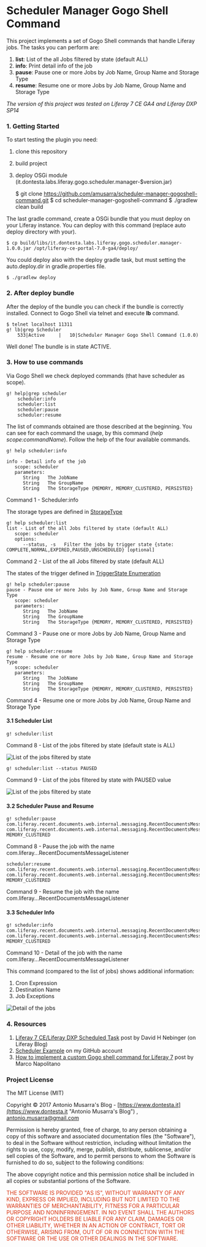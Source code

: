 # Scheduler Manager Gogo Shell Command

This project implements a set of Gogo Shell commands that handle Liferay jobs. The tasks you can perform are:

1.  **list**: List of the all Jobs filtered by state (default ALL)
2.  **info**: Print detail info of the job
3.	**pause**: Pause one or more Jobs by Job Name, Group Name and Storage Type
4.	**resume**: Resume one or more Jobs by Job Name, Group Name and Storage Type

_The version of this project was tested on Liferay 7 CE GA4 and Liferay DXP SP14_

### 1. Getting Started
To start testing the plugin you need:


1.  clone this repository
2.  build project
3.	deploy OSGi module (it.dontesta.labs.liferay.gogo.scheduler.manager-$version.jar)


	$ git clone https://github.com/amusarra/scheduler-manager-gogoshell-command.git
	$ cd scheduler-manager-gogoshell-command
	$ ./gradlew clean build

The last gradle command, create a OSGi bundle that you must deploy on your Liferay instance. You can deploy with this command (replace auto deploy directory with your).


	$ cp build/libs/it.dontesta.labs.liferay.gogo.scheduler.manager-1.0.0.jar /opt/liferay-ce-portal-7.0-ga4/deploy/

You could deploy also with the deploy gradle task, but must setting the auto.deploy.dir in gradle.properties file.

	$ ./gradlew deploy

### 2. After deploy bundle
After the deploy of the bundle you can check if the bundle is correctly installed. Connect to Gogo Shell via telnet  and execute **lb** command.

	$ telnet localhost 11311
	g! lb|grep Scheduler
		533|Active     |   10|Scheduler Manager Gogo Shell Command (1.0.0)

Well done! The bundle is in state ACTIVE.


### 3. How to use commands
Via Gogo Shell we check deployed commands (that have scheduler as scope).


	g! help|grep scheduler
		scheduler:info
		scheduler:list
		scheduler:pause
		scheduler:resume
The list of commands obtained are those described at the beginning. You can see for each command the usage, by this command (_help scope:commandName_). Follow the help of the four available commands.

	g! help scheduler:info
	
	info - Detail info of the job
	   scope: scheduler
	   parameters:
	      String   The JobName
	      String   The GroupName
	      String   The StorageType {MEMORY, MEMORY_CLUSTERED, PERSISTED}

Command 1 - Scheduler:info

The storage types are defined in [StorageType](https://github.com/liferay/liferay-portal/blob/master/portal-kernel/src/com/liferay/portal/kernel/scheduler/StorageType.java "StorageType Enumeration")   

	g! help scheduler:list
	list - List of the all Jobs filtered by state (default ALL)
	   scope: scheduler
	   options:
	      --status, -s   Filter the jobs by trigger state {state: COMPLETE,NORMAL,EXPIRED,PAUSED,UNSCHEDULED} [optional]

Command 2 - List of the all Jobs filtered by state (default ALL) 

The states of the trigger defined in [TriggerState Enumeration](https://github.com/liferay/liferay-portal/blob/master/portal-kernel/src/com/liferay/portal/kernel/scheduler/TriggerState.java "TriggerState Enumeration") 

	g! help scheduler:pause
	pause - Pause one or more Jobs by Job Name, Group Name and Storage Type
	   scope: scheduler
	   parameters:
	      String   The JobName
	      String   The GroupName
	      String   The StorageType {MEMORY, MEMORY_CLUSTERED, PERSISTED}

Command 3 - Pause one or more Jobs by Job Name, Group Name and Storage Type 

	g! help scheduler:resume
	resume - Resume one or more Jobs by Job Name, Group Name and Storage Type
	   scope: scheduler
	   parameters:
	      String   The JobName
	      String   The GroupName
	      String   The StorageType {MEMORY, MEMORY_CLUSTERED, PERSISTED}
Command 4 - Resume one or more Jobs by Job Name, Group Name and Storage Type 


#### 3.1 Scheduler List


	g! scheduler:list

Command 8 - List of the jobs filtered by state (default state is ALL)

![List of the jobs filtered by state](https://www.dontesta.it/wp-content/uploads/2017/07/scheduler-manager-gogoshell-command-list-all.png "List of the jobs filtered by state") 


	g! scheduler:list --status PAUSED
Command 9 - List of the jobs filtered by state with PAUSED value 

![List of the jobs filtered by state](https://www.dontesta.it/wp-content/uploads/2017/07/scheduler-manager-gogoshell-command-list-paused.png "List of the jobs filtered by state") 


#### 3.2 Scheduler Pause and Resume

	g! scheduler:pause com.liferay.recent.documents.web.internal.messaging.RecentDocumentsMessageListener com.liferay.recent.documents.web.internal.messaging.RecentDocumentsMessageListener MEMORY_CLUSTERED
Command 8 - Pause the job with the name com.liferay...RecentDocumentsMessageListener

	scheduler:resume com.liferay.recent.documents.web.internal.messaging.RecentDocumentsMessageListener com.liferay.recent.documents.web.internal.messaging.RecentDocumentsMessageListener MEMORY_CLUSTERED

Command 9 - Resume the job with the name com.liferay...RecentDocumentsMessageListener

#### 3.3 Scheduler Info


	g! scheduler:info com.liferay.recent.documents.web.internal.messaging.RecentDocumentsMessageListener com.liferay.recent.documents.web.internal.messaging.RecentDocumentsMessageListener MEMORY_CLUSTERED
Command 10 - Detail of the job with the name com.liferay...RecentDocumentsMessageListener

This command (compared to the list of jobs) shows additional information:

1.  Cron Expression
2.  Destination Name
3.	Job Exceptions

![Detail of the jobs](https://www.dontesta.it/wp-content/uploads/2017/07/scheduler-manager-gogoshell-command-info.png "Detail of the jobs") 


### 4. Resources

1.  [Liferay 7 CE/Liferay DXP Scheduled Task](https://web.liferay.com/it/web/user.26526/blog/-/blogs/liferay-7-ce-liferay-dxp-scheduled-tasks "Liferay 7 CE/Liferay DXP Scheduled Tasks") post by David H Nebinger (on Liferay Blog)
2.  [Scheduler Example](https://github.com/amusarra/liferay-italia-bo-usergroup/tree/master/modules/application-configuration/scheduler-app "Scheduler Example") on my GitHub account
3.	[How to implement a custom Gogo shell command for Liferay 7](http://www.marconapolitano.it/en/liferay/86-how-to-implement-a-custom-gogo-shell-command-for-liferay-7.html "How to implement a custom Gogo shell command for Liferay 7") post by Marco Napolitano

	      
### Project License
The MIT License (MIT)

Copyright &copy; 2017 Antonio Musarra's Blog - [https://www.dontesta.it](https://www.dontesta.it "Antonio Musarra's Blog") , [antonio.musarra@gmail.com](mailto:antonio.musarra@gmail.com "Antonio Musarra Email") 

Permission is hereby granted, free of charge, to any person obtaining a copy
of this software and associated documentation files (the "Software"), to deal
in the Software without restriction, including without limitation the rights
to use, copy, modify, merge, publish, distribute, sublicense, and/or sell
copies of the Software, and to permit persons to whom the Software is
furnished to do so, subject to the following conditions:

The above copyright notice and this permission notice shall be included in all
copies or substantial portions of the Software.

<span style="color:#D83410">
	THE SOFTWARE IS PROVIDED "AS IS", WITHOUT WARRANTY OF ANY KIND, EXPRESS OR
	IMPLIED, INCLUDING BUT NOT LIMITED TO THE WARRANTIES OF MERCHANTABILITY,
	FITNESS FOR A PARTICULAR PURPOSE AND NONINFRINGEMENT. IN NO EVENT SHALL THE
	AUTHORS OR COPYRIGHT HOLDERS BE LIABLE FOR ANY CLAIM, DAMAGES OR OTHER
	LIABILITY, WHETHER IN AN ACTION OF CONTRACT, TORT OR OTHERWISE, ARISING FROM,
	OUT OF OR IN CONNECTION WITH THE SOFTWARE OR THE USE OR OTHER DEALINGS IN THE
	SOFTWARE.
<span>